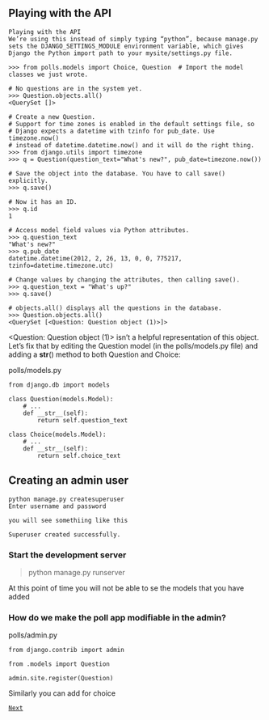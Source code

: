 ## Playing with the API

```commandline
Playing with the API
We’re using this instead of simply typing “python”, because manage.py sets the DJANGO_SETTINGS_MODULE environment variable, which gives Django the Python import path to your mysite/settings.py file.

>>> from polls.models import Choice, Question  # Import the model classes we just wrote.

# No questions are in the system yet.
>>> Question.objects.all()
<QuerySet []>

# Create a new Question.
# Support for time zones is enabled in the default settings file, so
# Django expects a datetime with tzinfo for pub_date. Use timezone.now()
# instead of datetime.datetime.now() and it will do the right thing.
>>> from django.utils import timezone
>>> q = Question(question_text="What's new?", pub_date=timezone.now())

# Save the object into the database. You have to call save() explicitly.
>>> q.save()

# Now it has an ID.
>>> q.id
1

# Access model field values via Python attributes.
>>> q.question_text
"What's new?"
>>> q.pub_date
datetime.datetime(2012, 2, 26, 13, 0, 0, 775217, tzinfo=datetime.timezone.utc)

# Change values by changing the attributes, then calling save().
>>> q.question_text = "What's up?"
>>> q.save()

# objects.all() displays all the questions in the database.
>>> Question.objects.all()
<QuerySet [<Question: Question object (1)>]>

```

<Question: Question object (1)> isn’t a helpful representation of this object. Let’s fix that by editing the Question model (in the polls/models.py file) and adding a __str__() method to both Question and Choice:

polls/models.py
```commandline
from django.db import models

class Question(models.Model):
    # ...
    def __str__(self):
        return self.question_text

class Choice(models.Model):
    # ...
    def __str__(self):
        return self.choice_text
```

## Creating an admin user

```
python manage.py createsuperuser
Enter username and password

you will see somethiing like this

Superuser created successfully.

```

### Start the development server

> python manage.py runserver

At this point of time you will not be able to se the models that you have added

### How do we make  the poll app modifiable in the admin?

polls/admin.py

```commandline
from django.contrib import admin

from .models import Question

admin.site.register(Question)
```

Similarly you can add for choice


[`Next`](excersise2.md)
